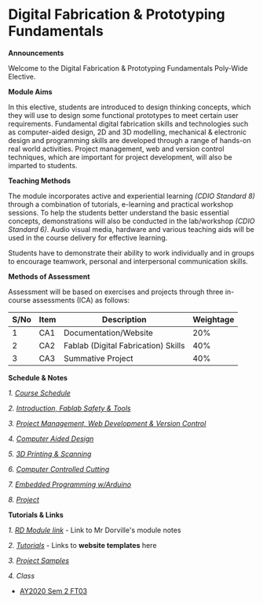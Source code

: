 # Digital Fabrication & Prototyping Fundamentals
**Announcements**

Welcome to the Digital Fabrication & Prototyping Fundamentals Poly-Wide Elective.

**Module Aims**

In this elective, students are introduced to design thinking concepts, which they will use to design some functional prototypes to meet certain user requirements. Fundamental digital fabrication skills and technologies such as computer-aided design, 2D and 3D modelling, mechanical & electronic design and programming skills are developed through a range of hands-on real world activities. Project management, web and version control techniques, which are important for project development, will also be imparted to students.

**Teaching Methods**

The module incorporates active and experiential learning *(CDIO Standard 8)* through a combination of tutorials, e-learning and practical workshop sessions. To help the students better understand the basic essential concepts, demonstrations will also be conducted in the lab/workshop *(CDIO Standard 6)*. Audio visual media, hardware and various teaching aids will be used in the course delivery for effective learning. 

Students have to demonstrate their ability to work individually and in groups to encourage teamwork, personal and interpersonal communication skills. 

**Methods of Assessment**

Assessment will be based on exercises and projects through three in-course assessments (ICA) as follows:

|S/No |Item |Description |Weightage |
|-----|-----|------------|----------|
| 1	|CA1 |Documentation/Website	|20% |
| 2	|CA2 |Fablab (Digital Fabrication) Skills	|40% |
| 3	|CA3 |Summative Project	|40% |


**Schedule & Notes**

*1. [Course Schedule](files/01-schedule.md)*

*2. [Introduction, Fablab Safety & Tools](files/02-intro_safety.md)*

*3. [Project Management, Web Development & Version Control](files/03-projmgmt.md)*

*4. [Computer Aided Design](files/04-cad.md)*

*5. [3D Printing & Scanning](files/05-3dprint.md)*

*6. [Computer Controlled Cutting](files/06-lasercutting.md)*

*7. [Embedded Programming w/Arduino](files/07-arduino.md)*

*8. [Project](files/08-project.md)*


**Tutorials & Links**

*1. [RD Module link](https://rdorville.github.io/EP1000/)* - Link to Mr Dorville's module notes

*2. [Tutorials](files/00-tutorials.md)* - Links to **website templates** here

*3. [Project Samples](http://academy.cba.mit.edu/classes/project_development/index.html)*

*4. Class*

* [AY2020 Sem 2 FT03](class/2020-S2/README.md)

